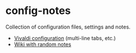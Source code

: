 # config-notes

Collection of configuration files, settings and notes.

 * [Vivaldi configuration](Vivaldi) (multi-line tabs, etc.)
 * [Wiki with random notes](https://github.com/opcode81/config-notes/wiki)
